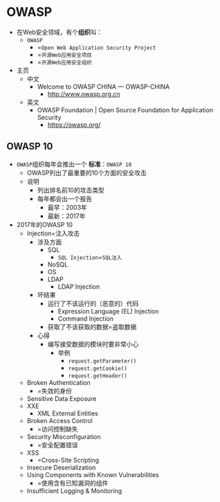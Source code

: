 # OWASP

* 在Web安全领域，有个**组织**叫：
  * `OWASP`
    * =`Open Web Application Security Project`
    * =`开源Web应用安全项目`
    * =`开源Web应用安全组织`
* 主页
  * 中文
    * Welcome to OWASP CHINA — OWASP-CHINA
      * http://www.owasp.org.cn
  * 英文
    * OWASP Foundation | Open Source Foundation for Application Security
      * https://owasp.org/

## OWASP 10

* `OWASP`组织每年会推出一个 **标准**：`OWASP 10`
  * OWASP列出了最重要的10个方面的安全攻击
  * 说明
    * 列出排名前10的攻击类型
    * 每年都会出一个报告
      * 最早：2003年
      * 最新：2017年
* 2017年的OWASP 10
  * Injection=注入攻击
    * 涉及方面
      * SQL
          * `SQL Injection`=`SQL注入`
      * NoSQL
      * OS
      * LDAP
          * LDAP Injection
    * 坏结果
      * 运行了不该运行的（恶意的）代码
          * Expression Language (EL) Injection
          * Command Injection
      * 获取了不该获取的数据=盗取数据
    * 心得
      * 编写接受数据的模块时要非常小心
        * 举例
          * `request.getParameter()`
          * `request.getCookie()`
          * `request.getHeader()`
  * Broken Authentication
    * =失效的身份
  * Sensitive Data Exposure
  * XXE
    * XML External Entities
  * Broken Access Control
    * =访问控制缺失
  * Security Misconfiguration
    * =安全配置错误
  * XSS
    * =Cross-Site Scripting
  * Insecure Deserialization
  * Using Components with Known Vulnerabilities
    * =使用含有已知漏洞的组件
  * Insufficient Logging & Monitoring
